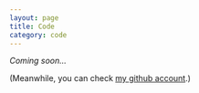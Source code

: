 ```yaml
---
layout: page
title: Code
category: code
---
```


_Coming soon..._

(Meanwhile, you can check [my github account](https://github.com/mcuquet).)
